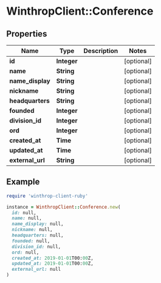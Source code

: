 # WinthropClient::Conference

## Properties

| Name | Type | Description | Notes |
| ---- | ---- | ----------- | ----- |
| **id** | **Integer** |  | [optional] |
| **name** | **String** |  | [optional] |
| **name_display** | **String** |  | [optional] |
| **nickname** | **String** |  | [optional] |
| **headquarters** | **String** |  | [optional] |
| **founded** | **Integer** |  | [optional] |
| **division_id** | **Integer** |  | [optional] |
| **ord** | **Integer** |  | [optional] |
| **created_at** | **Time** |  | [optional] |
| **updated_at** | **Time** |  | [optional] |
| **external_url** | **String** |  | [optional] |

## Example

```ruby
require 'winthrop-client-ruby'

instance = WinthropClient::Conference.new(
  id: null,
  name: null,
  name_display: null,
  nickname: null,
  headquarters: null,
  founded: null,
  division_id: null,
  ord: null,
  created_at: 2019-01-01T00:00Z,
  updated_at: 2019-01-01T00:00Z,
  external_url: null
)
```

